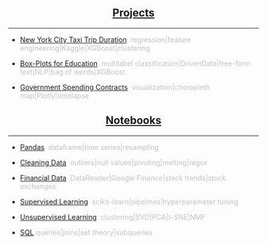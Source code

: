 <a name="Home"></A>
	
<h2 align="center"><a href="projects.html">Projects</a></h2>	
<hr>

* [New York City Taxi Trip Duration](nyctaxi.md)<span style="color:#C2C2C2">&nbsp;&nbsp;regression|feature engineering|Kaggle|XGBoost|clustering</span>

* [Box-Plots for Education](boxplots.md)<span style="color:#C2C2C2">&nbsp;&nbsp;multilabel classification|DrivenData|free-form text|NLP|bag of words|XGBoost</span>

* [Government Spending Contracts](gov.md)<span style="color:#C2C2C2">&nbsp;&nbsp;visualization|choropleth map|Plotly|timelapse</span>

<h2 align="center"><a href="notebooks.html">Notebooks</a></h2>	
<hr>

* [Pandas](pandas.html#bottom)<span style="color:#C2C2C2">&nbsp;&nbsp;dataframe|time series|resampling</span>

* [Cleaning Data](cleaning_data.html#bottom)<span style="color:#C2C2C2">&nbsp;&nbsp;outliers|null values|pivoting|melting|regex</span>

* [Financial Data](financial.html#bottom)<span style="color:#C2C2C2">&nbsp;&nbsp;DataReader|Google Finance|stock trends|stock exchanges</span>

* [Supervised Learning](supervised_learning.html#bottom)<span style="color:#C2C2C2">&nbsp;&nbsp;scikit-learn|pipelines|hyperparameter tuning</span>

* [Unsupervised Learning](unsupervised_learning.html#bottom)<span style="color:#C2C2C2">&nbsp;&nbsp;clustering|SVD|PCA|t-SNE|NMF</span>

* [SQL](SQL.md)<span style="color:#C2C2C2">&nbsp;queries|joins|set theory|subqueries</span>

